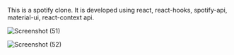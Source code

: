 This is a spotify clone. It is developed using react, react-hooks, spotify-api, material-ui, react-context api.

![Screenshot (51)](https://user-images.githubusercontent.com/72614127/111624431-afc9ed80-8811-11eb-9e97-55831eb47d4b.png)

![Screenshot (52)](https://user-images.githubusercontent.com/72614127/111624442-b35d7480-8811-11eb-9202-6fb8ed22c122.png)
